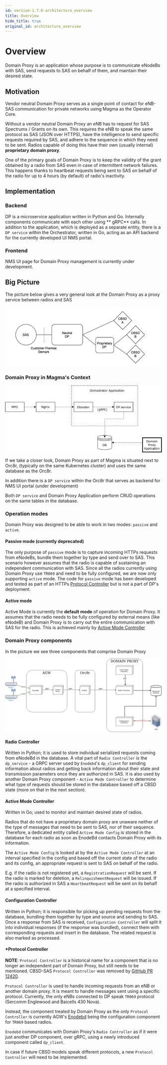 ```yaml
---
id: version-1.7.0-architecture_overview
title: Overview
hide_title: true
original_id: architecture_overview
---
```


# Overview

Domain Proxy is an application whose purpose is to communicate eNodeBs with SAS, send requests to SAS on behalf of them,
and maintain their desired state.

## Motivation

Vendor neutral Domain Proxy serves as a single point of contact for eNB-SAS communication for private networks using
Magma as the Operator Core.

Without a vendor neutral Domain Proxy an eNB has to request for SAS Spectrums / Grants on its own. This requires the eNB
to speak the same protocol as SAS (JSON over HTTPS), have the intelligence to send specific requests required by SAS,
and adhere to the sequence in which they need to be sent. Radios capable of doing this have their own (usually
internal) **proprietary domain proxy**.

One of the primary goals of Domain Proxy is to keep the validity of the grant obtained by a radio from SAS even in case
of intermittent network failures. This happens thanks to heartbeat requests being sent to SAS on behalf of the radio for
up to 4 hours (by default) of radio's inactivity.

## Implementation

### Backend

DP is a microservice application written in Python and Go. Internally components communicate with each other using **
gRPC** calls. In addition to the application, which is deployed as a separate entity, there is a `DP service` within the
Orchestrator, written in Go, acting as an API backend for the currently developed UI NMS portal.

### Frontend

NMS UI page for Domain Proxy management is currently under development.

## Big Picture

The picture below gives a very general look at the Domain Proxy as a proxy service between radios and SAS

![dp](../../../../readmes/assets/dp/dp_high_level_overview.png)

### Domain Proxy in Magma's Context

![dp](../../../../readmes/assets/dp/dp_in_context.png)

If we take a closer look, Domain Proxy as part of Magma is situated next to Orc8r,
(typically on the same Kubernetes cluster) and uses the same database as the Orc8r.

In addition there is a `DP service` within the Orc8r that serves as backend for NMS UI portal (under development)

Both `DP service` and Domain Proxy Application perform CRUD operations on the same tables in the database.

### Operation modes

Domain Proxy was designed to be able to work in two modes: `passive` and `active`.

#### Passive mode (currently deprecated)

The only purpose of `passive` mode is to capture incoming HTTPs requests from eNodeBs, bundle them together by type and
send over to SAS. This scenario however assumes that the radio is capable of sustaining an independent communication
with SAS. Since all the radios currently using Domain Proxy use `TR069` and need to be fully configured, we are now only
supporting `active` mode. The code for `passive` mode has been developed and tested as part of an
HTTPs [Protocol Controller](architecture_overview.md#protocol-controller) but is not a part of DP's deployment.

#### Active mode

Active Mode is currently the **default mode** of operation for Domain Proxy. It assumes that the radio needs to be fully
configured by external means (like eNodeB) and Domain Proxy is to carry out the entire communication with SAS for the
radio. This is achieved mainly by
[Active Mode Controller](architecture_overview.md#active-mode-controller)

### Domain Proxy components

In the picture we see three components that comprise Domain Proxy

![dp](../../../../readmes/assets/dp/dp_architecture.png)

#### Radio Controller

Written in Python; it is used to store individual serialized requests coming from eNodeBd in the database. A vital part
of `Radio Controller` is the `dp_service` - a GRPC server used by `Enodebd`'s `dp_client` for sending information about
radios and getting back information about their state and transmission parameters once they are authorized in SAS. It is
also used by another Domain Proxy component - `Active Mode Controller` to determine what type of requests should be
stored in the database based off a CBSD state (more on that in the next section).

#### Active Mode Controller

Written in Go; used to monitor and maintain desired state of radios.

Radios that do not have a proprietary domain proxy are unaware neither of the type of messages that need to be sent to
SAS, nor of their sequence. Therefore, a dedicated entity called `Active Mode Config` is stored in the database for each
radio as soon as EnodeBd contacts Domain Proxy with its information.

The `Active Mode Config` is looked at by the `Active Mode Controller` at an interval specified in the config and based
off the current state of the radio and its config, an appropriate request is sent to SAS on behalf of the radio.

E.g. if the radio is not registered yet, a `RegistrationRequest` will be sent. If the radio is marked for deletion,
a `RelinquishmentRequest`
will be issued. If the radio is authorized in SAS a `HeartbeatRequest` will be sent on its behalf at a specified
interval.

#### Configuration Controller

Written in Python; it is responsible for picking up pending requests from the database, bundling them together by type
and source and sending to SAS. Once a response from SAS is received, `Configuration Controller` will split it into
individual responses (if the response was bundled), connect them with corresponding requests and insert in the database.
The related request is also marked as processed.

#### *Protocol Controller

**NOTE**: `Protocol Controller` is a historical name for a component that is no longer an independent part of Domain Proxy, but still
needs to be mentioned. CBSD-SAS `Protocol Controller` was removed by [GitHub PR 12420](https://github.com/magma/magma/pull/12420).

`Protocol Controller` is used to handle incoming requests from an eNB or another domain proxy. It is meant to handle
messages sent using a specific protocol. Currently, the only eNBs connected to DP speak `TR069` protocol (Sercomm
Englewood and Baicells 430 Nova).

Instead, the component treated by Domain Proxy as the only `Protocol Controller` is currently
AGW's [Enodebd](lte/architecture_overview.md#enodebd)
being the configuration component for `TR069` based radios.

`Enodebd` communicates with Domain Proxy's `Radio Controller` as if it were just another DP component, over gRPC, using
a newly introduced component called `dp_client`.

In case if future CBSD models speak different protocols, a new `Protocol Controller` will need to be implemented.
